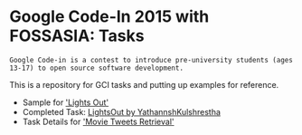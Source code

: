 # Google Code-In 2015 with FOSSASIA: Tasks 

`Google Code-in is a contest to introduce pre-university students (ages 13-17) to open source software development.`

This is a repository for GCI tasks and putting up examples for reference.

- Sample for ['Lights Out'](https://github.com/jig08/Google-Code-In-Tasks/tree/master/LightsOut)
- Completed Task: [LightsOut by YathannshKulshrestha](https://github.com/jig08/Google-Code-In-Tasks/tree/master/LightsOut_%5BYathannshKulshrestha%5D)
- Task Details for ['Movie Tweets Retrieval'](https://github.com/jig08/Google-Code-In-Tasks/edit/master/MovieTweetsRetrieval)

